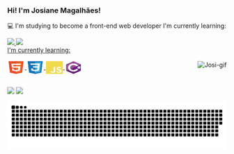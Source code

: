 ### Hi! I'm Josiane Magalhães!
💻 I'm studying to become a front-end web developer 
I'm currently learning:

<div>
  <a href="https://github.com/JosianeCMagalhaes">
  <img height="180em" src="https://github-readme-stats.vercel.app/api?username=JosianeCMagalhaes&show_icons=true&theme=radical&include_all_commits=true&count_private=true"/>
  <img height="180em" src="https://github-readme-stats.vercel.app/api/top-langs/?username=JosianeCMagalhaes&layout=compact&langs_count=7&theme=radical"/>
</div>
  I'm currently learning:
  <div style="display: inline_block"><br>
  <img align="center" alt="Josi-HTML" height="30" width="40" src="https://raw.githubusercontent.com/devicons/devicon/master/icons/html5/html5-original.svg">
  <img align="center" alt="Josi-CSS" height="30" width="40" src="https://raw.githubusercontent.com/devicons/devicon/master/icons/css3/css3-original.svg">
  <img align="center" alt="Josi-Js" height="30" width="40" src="https://raw.githubusercontent.com/devicons/devicon/master/icons/javascript/javascript-plain.svg">
  <img align="center" alt="Josi-Csharp" height="30" width="40" src="https://raw.githubusercontent.com/devicons/devicon/master/icons/csharp/csharp-original.svg">
  <img align="right" alt="Josi-gif" src="https://cdn.discordapp.com/attachments/847563264942145587/873741459986194442/Webp.net-gifmaker.gif">
</div>
  
  ##
  
<div> 
  <a href = "mailto:josymagalhaes18@gmail.com"><img src="https://img.shields.io/badge/-Gmail-%23333?style=for-the-badge&logo=gmail&logoColor=white" target="_blank"></a>
  <a href="https://www.linkedin.com/in/josianemagalhaes" target="_blank"><img src="https://img.shields.io/badge/-LinkedIn-%230077B5?style=for-the-badge&logo=linkedin&logoColor=white" target="_blank"></a> 
 
  ![Snake animation](https://github.com/JosianeCMagalhaes/JosianeCMagalhaes/blob/output/github-contribution-grid-snake.svg)
 
</div>

